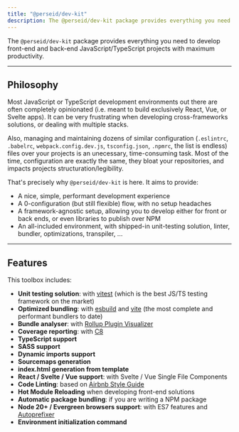 ```yaml
---
title: "@perseid/dev-kit"
description: The @perseid/dev-kit package provides everything you need to develop front-end and back-end JavaScript/TypeScript projects with maximum productivity.
---
```


The `@perseid/dev-kit` package provides everything you need to develop front-end and back-end JavaScript/TypeScript projects with maximum productivity.

---

## Philosophy

Most JavaScript or TypeScript development environments out there are often completely opinionated (i.e. meant to build exclusively React, Vue, or Svelte apps). It can be very frustrating when developing cross-frameworks solutions, or dealing with multiple stacks.

Also, managing and maintaining dozens of similar configuration (`.eslintrc`, `.babelrc`, `webpack.config.dev.js`, `tsconfig.json`, `.npmrc`, the list is endless) files over your projects is an unecessary, time-consuming task. Most of the time, configuration  are exactly the same, they bloat your repositories, and impacts projects structuration/legibility.

That's precisely why `@perseid/dev-kit` is here. It aims to provide:
- A nice, simple, performant development experience
- A 0-configuration (but still flexible) flow, with no setup headaches
- A framework-agnostic setup, allowing you to develop either for front or back ends, or even libraries to publish over NPM
- An all-included environment, with shipped-in unit-testing solution, linter, bundler, optimizations, transpiler, ...

---

## Features

This toolbox includes:

- **Unit testing solution**: with [vitest](https://vitest.dev/) (which is the best JS/TS testing framework on the market)
- **Optimized bundling**: with [esbuild](https://esbuild.github.io/) and [vite](https://vitejs.dev/) (the most complete and performant bundlers to date)
- **Bundle analyser**: with [Rollup Plugin Visualizer](https://github.com/btd/rollup-plugin-visualizer)
- **Coverage reporting**: with [C8](https://github.com/bcoe/c8)
- **TypeScript support**
- **SASS support**
- **Dynamic imports support**
- **Sourcemaps generation**
- **index.html generation from template**
- **React / Svelte / Vue support**: with Svelte / Vue Single File Components
- **Code Linting**: based on [Airbnb Style Guide](https://github.com/airbnb/javascript)
- **Hot Module Reloading** when developing front-end solutions
- **Automatic package bundling**: if you are writing a NPM package
- **Node 20+ / Evergreen browsers support**: with ES7 features and [Autoprefixer](https://github.com/postcss/autoprefixer)
- **Environment initialization command**